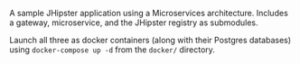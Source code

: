 A sample JHipster application using a Microservices architecture.  Includes a gateway, microservice, and the JHipster registry as submodules.

Launch all three as docker containers (along with their Postgres databases) using `docker-compose up -d` from the `docker/` directory.
